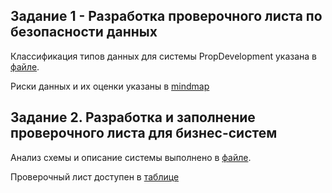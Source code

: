 ## Задание 1 - Разработка проверочного листа по безопасности данных

Классификация типов данных для системы PropDevelopment указана в [файле](Exc1/ANALYZE.md).

Риски данных и их оценки указаны в [mindmap](Exc1/mindmap.drawio)

## Задание 2. Разработка и заполнение проверочного листа для бизнес-систем

Анализ схемы и описание системы выполнено в [файле](Exc2/ANALYZE.md).

Проверочный лист доступен в [таблице](Exc2/checklist.xlsx)